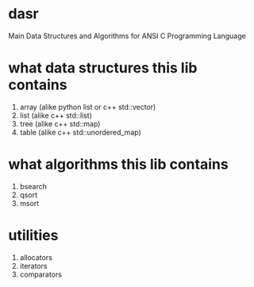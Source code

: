 # dasr
Main Data Structures and Algorithms for ANSI C Programming Language 

# what data structures this lib contains

1. array (alike python list or c++ std::vector)
2. list (alike c++ std::list)
3. tree (alike c++ std::map)
4. table (alike c++ std::unordered_map)

# what algorithms this lib contains

1. bsearch
2. qsort
3. msort

# utilities

1. allocators
2. iterators
3. comparators
